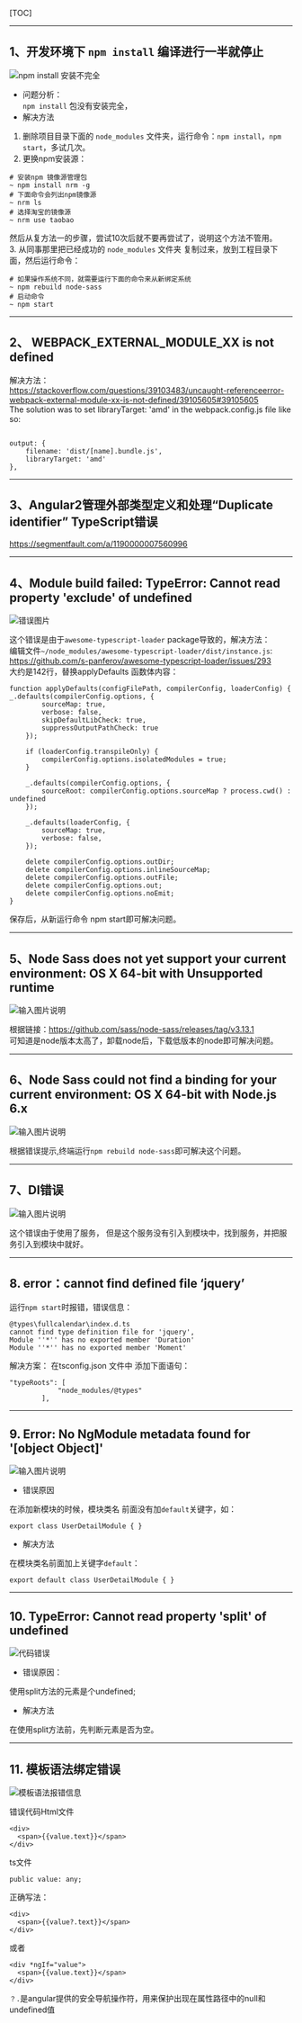 [TOC]

--------------
## **1、开发环境下 `npm install` 编译进行一半就停止**    

![npm install 安装不完全](https://git.oschina.net/uploads/images/2017/0727/163429_47250b5d_1435979.png "WX20170407-092321.png")

* 问题分析：   
`npm install` 包没有安装完全，      
* 解决方法  

1. 删除项目目录下面的 `node_modules` 文件夹，运行命令：`npm install`，`npm start`，多试几次。      
2. 更换npm安装源：     
```  
# 安装npm 镜像源管理包
~ npm install nrm -g 
# 下面命令会列出npm镜像源
~ nrm ls
# 选择淘宝的镜像源
~ nrm use taobao
```   
然后从复方法一的步骤，尝试10次后就不要再尝试了，说明这个方法不管用。      
3. 从同事那里把已经成功的 `node_modules` 文件夹 复制过来，放到工程目录下面，然后运行命令：
```  
# 如果操作系统不同，就需要运行下面的命令来从新绑定系统
~ npm rebuild node-sass
# 启动命令
~ npm start
```  

-----------

##  **2、 __WEBPACK_EXTERNAL_MODULE_XX__ is not defined** 

解决方法：      
https://stackoverflow.com/questions/39103483/uncaught-referenceerror-webpack-external-module-xx-is-not-defined/39105605#39105605          
The solution was to set libraryTarget: 'amd' in the webpack.config.js file like so:        
```

output: {
    filename: 'dist/[name].bundle.js',
    libraryTarget: 'amd'
},
```     

---------
##  **3、Angular2管理外部类型定义和处理“Duplicate identifier” TypeScript错误**      

https://segmentfault.com/a/1190000007560996    

-----------
## **4、Module build failed: TypeError: Cannot read property 'exclude' of undefined**     

  
![错误图片](https://git.oschina.net/uploads/images/2017/0727/164019_97c78bd8_1435979.png "WX20170619-142138.png")

这个错误是由于`awesome-typescript-loader` package导致的，解决方法：    
编辑文件`~/node_modules/awesome-typescript-loader/dist/instance.js`:    
https://github.com/s-panferov/awesome-typescript-loader/issues/293        
大约是142行，替换applyDefaults 函数体内容：      

```
function applyDefaults(configFilePath, compilerConfig, loaderConfig) {
_.defaults(compilerConfig.options, {
        sourceMap: true,
        verbose: false,
        skipDefaultLibCheck: true,
        suppressOutputPathCheck: true
    });

    if (loaderConfig.transpileOnly) {
        compilerConfig.options.isolatedModules = true;
    }

    _.defaults(compilerConfig.options, {
        sourceRoot: compilerConfig.options.sourceMap ? process.cwd() : undefined
    });

    _.defaults(loaderConfig, {
        sourceMap: true,
        verbose: false,
    });

    delete compilerConfig.options.outDir;
    delete compilerConfig.options.inlineSourceMap;
    delete compilerConfig.options.outFile;
    delete compilerConfig.options.out;
    delete compilerConfig.options.noEmit;
}
```     
保存后，从新运行命令 npm start即可解决问题。      

--------------

##  **5、Node Sass does not yet support your current environment: OS X 64-bit with Unsupported runtime**     

![输入图片说明](https://git.oschina.net/uploads/images/2017/0727/164751_57184ea9_1435979.png "WX20170721-174654.png")        

根据链接：https://github.com/sass/node-sass/releases/tag/v3.13.1          
可知道是node版本太高了，卸载node后，下载低版本的node即可解决问题。      

------------
##  **6、Node Sass could not find a binding for your current environment: OS X 64-bit with Node.js 6.x**    

![输入图片说明](https://git.oschina.net/uploads/images/2017/0727/170926_0fdc6f9f_1435979.png "WX20170721-174928.png")      

根据错误提示,终端运行`npm rebuild node-sass`即可解决这个问题。      

------------
## **7、DI错误**      

![输入图片说明](https://git.oschina.net/uploads/images/2017/0728/094058_21ba4ca1_1435979.png "WX20170721-181444@2x.png")    

这个错误由于使用了服务， 但是这个服务没有引入到模块中，找到服务，并把服务引入到模块中就好。    

------------- 
##  **8. error：cannot find defined file ‘jquery’**   

运行`npm start`时报错，错误信息：        
```
@types\fullcalendar\index.d.ts
cannot find type definition file for 'jquery',
Module ''*'' has no exported member 'Duration'
Module ''*'' has no exported member 'Moment'

```

解决方案：  在tsconfig.json 文件中 添加下面语句：          

```
"typeRoots": [
            "node_modules/@types"
        ],
```

------------
##  **9. Error: No NgModule metadata found for '[object Object]'**      

![输入图片说明](https://git.oschina.net/uploads/images/2017/0724/095045_4cce0018_1449381.png "default.png")


* 错误原因    

在添加新模块的时候，模块类名 前面没有加`default`关键字，如：   

```
export class UserDetailModule { }
```

* 解决方法    

在模块类名前面加上关键字`default`：    
    
```
export default class UserDetailModule { }
```

-----------------
##  **10. TypeError: Cannot read property 'split' of undefined** 

![代码错误](https://git.oschina.net/uploads/images/2017/0724/095021_871aeab8_1449381.png "代码错误.png")

* 错误原因：  

使用split方法的元素是个undefined;

* 解决方法    

在使用split方法前，先判断元素是否为空。

-----------------

## 11. 模板语法绑定错误

![模板语法报错信息](https://git.oschina.net/uploads/images/2017/0724/094526_4838110d_1449381.png "模板语法error.png")

错误代码Html文件         
```
<div>
  <span>{{value.text}}</span>
</div>
```

ts文件     

```
public value: any;
```

正确写法：

```
<div>
  <span>{{value?.text}}</span>
</div>
```

或者

```
<div *ngIf="value">
  <span>{{value.text}}</span>
</div>
```

`？.`是angular提供的安全导航操作符，用来保护出现在属性路径中的null和undefined值